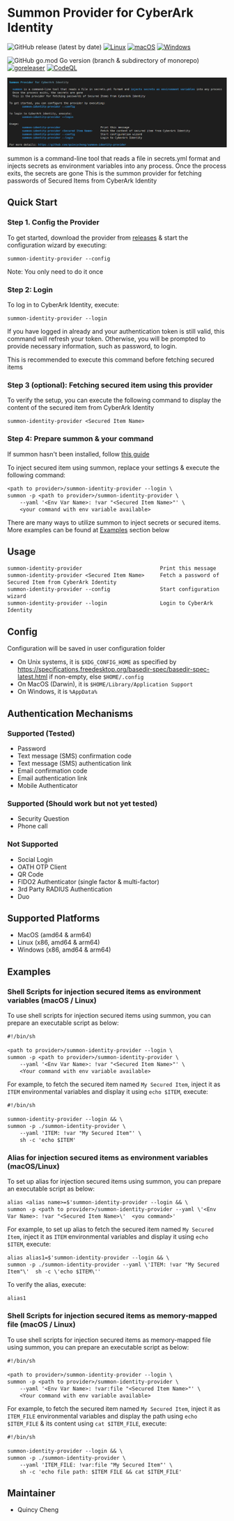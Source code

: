 # Summon Provider for CyberArk Identity

![GitHub release (latest by date)](https://img.shields.io/github/v/release/quincycheng/summon-identity-provider) [![Linux](https://svgshare.com/i/Zhy.svg)](https://svgshare.com/i/Zhy.svg) [![macOS](https://svgshare.com/i/ZjP.svg)](https://svgshare.com/i/ZjP.svg)  [![Windows](https://svgshare.com/i/ZhY.svg)](https://svgshare.com/i/ZhY.svg) 

![GitHub go.mod Go version (branch & subdirectory of monorepo)](https://img.shields.io/github/go-mod/go-version/quincycheng/summon-identity-provider?filename=go.mod) [![goreleaser](https://github.com/quincycheng/summon-identity-provider/actions/workflows/goreleaser.yml/badge.svg)](https://github.com/quincycheng/summon-identity-provider/actions/workflows/goreleaser.yml)  [![CodeQL](https://github.com/quincycheng/summon-identity-provider/actions/workflows/codeql-analysis.yml/badge.svg)](https://github.com/quincycheng/summon-identity-provider/actions/workflows/codeql-analysis.yml)





![Summon Provider for CyberArk Identity](./assets/summon-identity-provider.png)

summon is a command-line tool that reads a file in secrets.yml format and injects secrets as environment variables into any process. Once the process exits, the secrets are gone
This is the summon provider for fetching passwords of Secured Items from CyberArk Identity

## Quick Start

### Step 1. Config the Provider  

To get started, download the provider from [releases](https://github.com/quincycheng/summon-identity-provider/releases) & start the configuration wizard by executing:
```
summon-identity-provider --config
````

Note: You only need to do it once

### Step 2: Login

To log in to CyberArk Identity, execute:
```
summon-identity-provider --login
```

If you have logged in already and your authentication token is still valid, this command will refresh your token.
Otherwise, you will be prompted to provide necessary information, such as password, to login.

This is recommended to execute this command before fetching secured items

### Step 3 (optional): Fetching secured item using this provider

To verify the setup, you can execute the following command to display the content of the secured item from CyberArk Identity
```
summon-identity-provider <Secured Item Name>
```


### Step 4: Prepare summon & your command

If summon hasn't been installed, follow [this guide](https://github.com/cyberark/summon#install) 


To inject secured item using summon, replace your settings & execute the following command:
```
<path to provider>/summon-identity-provider --login \
summon -p <path to provider>/summon-identity-provider \
    --yaml '<Env Var Name>: !var "<Secured Item Name>"' \
    <your command with env variable available>
```

There are many ways to utilize summon to inject secrets or secured items. More examples can be found at [Examples](#Examples) section below

## Usage

```
summon-identity-provider                         Print this message
summon-identity-provider <Secured Item Name>     Fetch a password of Secured Item from CyberArk Identity
summon-identity-provider --config                Start configuration wizard
summon-identity-provider --login                 Login to CyberArk Identity
```



## Config
Configuration will be saved in user configuration folder

- On Unix systems, it is `$XDG_CONFIG_HOME` as specified by https://specifications.freedesktop.org/basedir-spec/basedir-spec-latest.html if non-empty, else `$HOME/.config`
- On MacOS (Darwin), it is `$HOME/Library/Application Support`
- On Windows, it is `%AppData%`

## Authentication Mechanisms

### Supported (Tested)
 - Password
 - Text message (SMS) confirmation code	
 - Text message (SMS) authentication link
 - Email confirmation code	
 - Email authentication link	
- Mobile Authenticator	


### Supported (Should work but not yet tested)
 - Security Question
 - Phone call

### Not Supported
 - Social Login
 - OATH OTP Client
 - QR Code	
 - FIDO2 Authenticator (single factor & multi-factor)
 - 3rd Party RADIUS Authentication	
 - Duo

## Supported Platforms

- MacOS (amd64 & arm64)
- Linux (x86, amd64 & arm64)
- Windows (x86, amd64 & arm64)

## Examples

### Shell Scripts for injection secured items as environment variables (macOS / Linux)

To use shell scripts for injection secured items using summon, you can prepare an executable script as below:
```
#!/bin/sh

<path to provider>/summon-identity-provider --login \
summon -p <path to provider>/summon-identity-provider \
    --yaml '<Env Var Name>: !var "<Secured Item Name>"' \
    <Your command with env variable available>
```

For example, to fetch the secured item named `My Secured Item`, inject it as `ITEM` environmental variables and display it using `echo $ITEM`, execute:
```
#!/bin/sh

summon-identity-provider --login && \
summon -p ./summon-identity-provider \
    --yaml 'ITEM: !var "My Secured Item"' \
    sh -c 'echo $ITEM'
```

### Alias for injection secured items as environment variables (macOS/Linux)

To set up alias for injection secured items using summon, you can prepare an executable script as below:
```
alias <alias name>=$'summon-identity-provider --login && \
summon -p <path to provider>/summon-identity-provider --yaml \'<Env Var Name>: !var "<Secured Item Name>\'  <you command>'
```

For example, to set up alias to fetch the secured item named `My Secured Item`, inject it as `ITEM` environmental variables and display it using `echo $ITEM`, execute:
```
alias alias1=$'summon-identity-provider --login && \
summon -p ./summon-identity-provider --yaml \'ITEM: !var "My Secured Item"\'  sh -c \'echo $ITEM\''
```

To verify the alias, execute:
```
alias1
```

### Shell Scripts for injection secured items as memory-mapped file (macOS / Linux)

To use shell scripts for injection secured items as memory-mapped file using summon, you can prepare an executable script as below:
```
#!/bin/sh

<path to provider>/summon-identity-provider --login \
summon -p <path to provider>/summon-identity-provider \
    --yaml '<Env Var Name>: !var:file "<Secured Item Name>"' \
    <Your command with env variable available>
```

For example, to fetch the secured item named `My Secured Item`, inject it as `ITEM_FILE` environmental variables and display the path using `echo $ITEM_FILE` & its content using `cat $ITEM_FILE`, execute:
```
#!/bin/sh

summon-identity-provider --login && \
summon -p ./summon-identity-provider \
    --yaml 'ITEM_FILE: !var:file "My Secured Item"' \
    sh -c 'echo file path: $ITEM FILE && cat $ITEM_FILE'
```


## Maintainer
 - Quincy Cheng